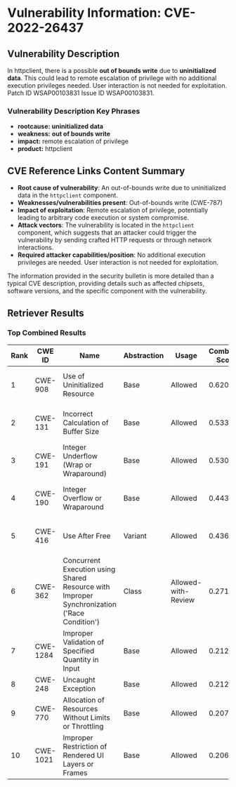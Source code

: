 # Vulnerability Information: CVE-2022-26437

## Vulnerability Description
In httpclient, there is a possible **out of bounds write** due to **uninitialized data**. This could lead to remote escalation of privilege with no additional execution privileges needed. User interaction is not needed for exploitation. Patch ID WSAP00103831 Issue ID WSAP00103831.

### Vulnerability Description Key Phrases
- **rootcause:** **uninitialized data**
- **weakness:** **out of bounds write**
- **impact:** remote escalation of privilege
- **product:** httpclient

## CVE Reference Links Content Summary
- **Root cause of vulnerability**: An out-of-bounds write due to uninitialized data in the `httpclient` component.
- **Weaknesses/vulnerabilities present**: Out-of-bounds write (CWE-787)
- **Impact of exploitation**: Remote escalation of privilege, potentially leading to arbitrary code execution or system compromise.
- **Attack vectors**: The vulnerability is located in the `httpclient` component, which suggests that an attacker could trigger the vulnerability by sending crafted HTTP requests or through network interactions.
- **Required attacker capabilities/position**: No additional execution privileges are needed. User interaction is not needed for exploitation.

The information provided in the security bulletin is more detailed than a typical CVE description, providing details such as affected chipsets, software versions, and the specific component with the vulnerability.

## Retriever Results

### Top Combined Results

| Rank | CWE ID | Name | Abstraction | Usage | Combined Score | Retrievers | Individual Scores |
|------|--------|------|-------------|-------|---------------|------------|-------------------|
| 1 | CWE-908 | Use of Uninitialized Resource | Base | Allowed | 0.6203 | dense, sparse | dense: 0.596, sparse: 0.563 |
| 2 | CWE-131 | Incorrect Calculation of Buffer Size | Base | Allowed | 0.5332 | sparse, graph | sparse: 0.459, graph: 0.757 |
| 3 | CWE-191 | Integer Underflow (Wrap or Wraparound) | Base | Allowed | 0.5306 | dense, sparse | dense: 0.568, sparse: 0.431 |
| 4 | CWE-190 | Integer Overflow or Wraparound | Base | Allowed | 0.4438 | sparse, graph | sparse: 0.400, graph: 0.602 |
| 5 | CWE-416 | Use After Free | Variant | Allowed | 0.4363 | sparse, graph | sparse: 0.371, graph: 0.729 |
| 6 | CWE-362 | Concurrent Execution using Shared Resource with Improper Synchronization ('Race Condition') | Class | Allowed-with-Review | 0.2715 | sparse, graph | sparse: 0.413, graph: 0.631 |
| 7 | CWE-1284 | Improper Validation of Specified Quantity in Input | Base | Allowed | 0.2124 | sparse | sparse: 0.371 |
| 8 | CWE-248 | Uncaught Exception | Base | Allowed | 0.2120 | sparse | sparse: 0.371 |
| 9 | CWE-770 | Allocation of Resources Without Limits or Throttling | Base | Allowed | 0.2077 | sparse | sparse: 0.363 |
| 10 | CWE-1021 | Improper Restriction of Rendered UI Layers or Frames | Base | Allowed | 0.2067 | sparse | sparse: 0.361 |

